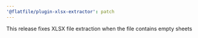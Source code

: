 ```yaml
---
'@flatfile/plugin-xlsx-extractor': patch
---
```


This release fixes XLSX file extraction when the file contains empty sheets
